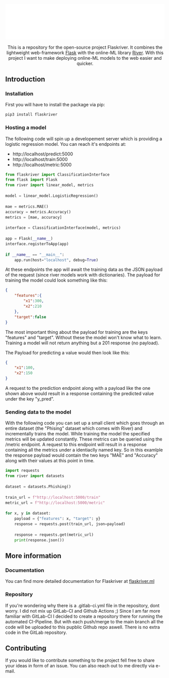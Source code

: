 <p align="center">
    <img src="docs/img/text.png" alt="logo">
</p>

<p align="center">
    This is a repository for the open-source project Flaskriver. It combines the lightweight web-framework <a href="https://flask.palletsprojects.com/en/2.2.x/">Flask</a> with the online-ML library <a href="https://github.com/online-ml/river">River</a>. With this project I want to make deploying online-ML models to the web easier and quicker.
</p>

## Introduction
### Installation
First you will have to install the package via pip:

```sh
pip3 install flaskriver
```

### Hosting a model
The following code will spin up a developement server which is providing a logistic regression model. You can reach it's endpoints at:
- http://localhost/predict:5000
- http://localhost/train:5000
- http://localhost/metric:5000

```python
from flaskriver import ClassificationInterface
from flask import Flask
from river import linear_model, metrics

model = linear_model.LogisticRegression()

mae = metrics.MAE()
accuracy = metrics.Accuracy()
metrics = [mae, accuracy]

interface = ClassificationInterface(model, metrics)

app = Flask(__name__)
interface.registerToApp(app)

if __name__ == "__main__":
    app.run(host="localhost", debug=True)
```

At these endpoints the app will await the training data as the JSON payload of the request (since river models work with dictionaries). The payload for training the model could look something like this:

```json
{
    "features":{
        "x1":300,
        "x2":210
    },
    "target":false
}
```

The most important thing about the payload for training are the keys "features" and "target". Without these the model won't know what to learn. Training a model will not return anything but a 201 response (no payload).

The Payload for predicting a value would then look like this:

```json
{
    "x1":100,
    "x2":150
}
```

A request to the prediction endpoint along with a payload like the one shown above would result in a response containing the predicted value under the key "y_pred".

### Sending data to the model
With the following code you can set up a small client which goes through an entire dataset (the "Phising" dataset which comes with River) and incrementally trains the model. While training the model the specified metrics will be updated constantly. These metrics can be queried using the /metric endpoint. A request to this endpoint will result in a response containing all the metrics under a identiaclly named key. So in this examlple the response payload would contain the two keys "MAE" and "Accuracy" along with their values at this point in time.

```python
import requests
from river import datasets

dataset = datasets.Phishing()

train_url = f"http://localhost:5000/train"
metric_url = f"http://localhost:5000/metric"

for x, y in dataset:
    payload = {"features": x, "target": y}
    response = requests.post(train_url, json=payload)

    response = requests.get(metric_url)
    print(response.json())
```

## More information
### Documentation
You can find more detailed documentation for Flaskriver at <a href="https://flaskriver.ml">flaskriver.ml</a>

### Repository
If you're wondering why there is a .gitlab-ci.yml file in the repository, dont worry. I did not mix up GitLab-CI and Github Actions ;) Since I am far more familiar with GitLab-CI I decided to create a repository there for running the automated CI-Pipeline. But with each push/merge to the main branch all the code will be uploaded to this pupblic Github repo aswell. There is no extra code in the GitLab repository.

## Contributing
If you would like to contribute something to the project fell free to share your ideas in form of an issue. You can also reach out to me directly via e-mail.